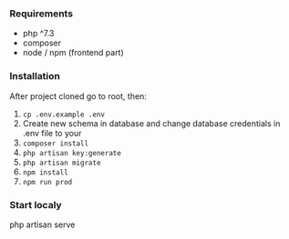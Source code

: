 ### Requirements
- php ^7.3
- composer
- node / npm (frontend part)


### Installation
After project cloned go to root, then:
1. `cp .env.example .env`
2. Create new schema in database and change database credentials in .env file to your
3. `composer install`
4. `php artisan key:generate`
5. `php artisan migrate`
6. `npm install`
7. `npm run prod`


### Start localy
php artisan serve
